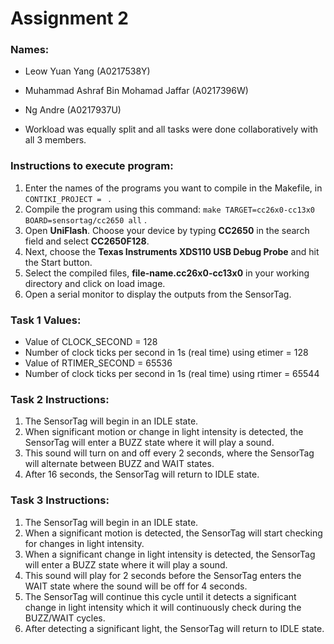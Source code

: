 # Assignment 2

### Names:
- Leow Yuan Yang (A0217538Y)
- Muhammad Ashraf Bin Mohamad Jaffar (A0217396W)
- Ng Andre (A0217937U)

- Workload was equally split and all tasks were done collaboratively with all 3 members.

### Instructions to execute program:
1. Enter the names of the programs you want to compile in the Makefile, in `CONTIKI_PROJECT = ` .
2. Compile the program using this command: `make TARGET=cc26x0-cc13x0 BOARD=sensortag/cc2650 all` .
3. Open **UniFlash**. Choose your device by typing **CC2650** in the search field and select **CC2650F128**.
4. Next, choose the **Texas Instruments XDS110 USB Debug Probe** and hit the Start button.
5. Select the compiled files, **file-name.cc26x0-cc13x0** in your working directory and click on load image.
6. Open a serial monitor to display the outputs from the SensorTag.

### Task 1 Values:
- Value of CLOCK_SECOND = 128
- Number of clock ticks per second in 1s (real time) using etimer  = 128
- Value of RTIMER_SECOND = 65536
- Number of clock ticks per second in 1s (real time) using rtimer = 65544

### Task 2 Instructions:
1. The SensorTag will begin in an IDLE state.
2. When significant motion or change in light intensity is detected, the SensorTag will enter a BUZZ state where it will play a sound.
3. This sound will turn on and off every 2 seconds, where the SensorTag will alternate between BUZZ and WAIT states.
4. After 16 seconds, the SensorTag will return to IDLE state.

### Task 3 Instructions:
1. The SensorTag will begin in an IDLE state.
2. When a significant motion is detected, the SensorTag will start checking for changes in light intensity.
3. When a significant change in light intensity is detected, the SensorTag will enter a BUZZ state where it will play a sound.
4. This sound will play for 2 seconds before the SensorTag enters the WAIT state where the sound will be off for 4 seconds.
5. The SensorTag will continue this cycle until it detects a significant change in light intensity which it will continuously check during the BUZZ/WAIT cycles.
5. After detecting a significant light, the SensorTag will return to IDLE state.


